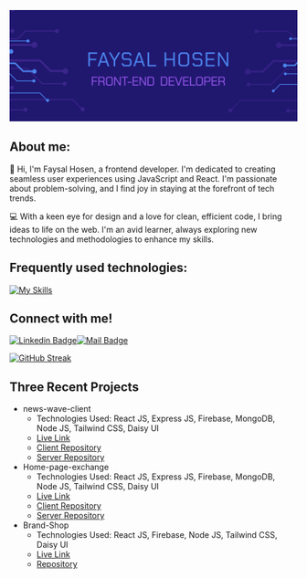 ![picture alt](./img/banner.png)

## About me:
👋 Hi, I'm Faysal Hosen, a frontend developer. I'm dedicated to creating seamless user experiences using JavaScript and React. I'm passionate about problem-solving, and I find joy in staying at the forefront of tech trends.

💻 With a keen eye for design and a love for clean, efficient code, I bring ideas to life on the web. I'm an avid learner, always exploring new technologies and methodologies to enhance my skills.

## Frequently used technologies:
[![My Skills](https://skillicons.dev/icons?i=html,css,js,tailwind,react,firebase,express,mongo,nodejs,git,figma)](https://skillicons.dev)

## Connect with me!

[![Linkedin Badge](https://img.shields.io/badge/LinkedIn-0077B5?style=for-the-badge&logo=linkedin&logoColor=white)](https://www.linkedin.com/in/faysal-hosen/)[![Mail Badge](https://img.shields.io/badge/Gmail-D14836?style=for-the-badge&logo=gmail&logoColor=white)](mailto:faysalhosen7025@gmail.com)


[![GitHub Streak](https://github-readme-streak-stats.herokuapp.com?user=faysalhosen&theme=shadow-purple&hide_border=true&border_radius=4.8&date_format=M%20j%5B%2C%20Y%5D&card_width=1000)](https://git.io/streak-stats)

## Three Recent Projects
- news-wave-client
    * Technologies Used: React JS, Express JS, Firebase, MongoDB, Node JS, Tailwind CSS, Daisy UI
    * [Live Link](https://news-wave-af65c.web.app/) 
    * [Client Repository](https://github.com/faysalhosen/news-wave-client) 
    * [Server Repository](https://github.com/faysalhosen/news-wave-server)
- Home-page-exchange
    * Technologies Used: React JS, Express JS, Firebase, MongoDB, Node JS, Tailwind CSS, Daisy UI
    * [Live Link](https://home-page-exchange.web.app/)
    * [Client Repository](https://github.com/faysalhosen/Home-page-exchange-client) 
    * [Server Repository](https://github.com/faysalhosen/Home-page-exchange-server)
- Brand-Shop
    * Technologies Used: React JS, Firebase, Node JS, Tailwind CSS, Daisy UI
    * [Live Link](https://brand-shop-15abe.web.app/)
    * [Repository](https://github.com/faysalhosen/brand-shop-client) 

